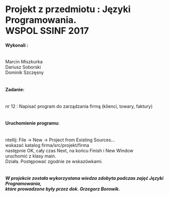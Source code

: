 <h1>Projekt z przedmiotu : Języki Programowania.<BR>
WSPOL SSINF 2017 </h1>
<h4>Wykonali :</h4><BR>
Marcin Miszkurka<BR>
Dariusz Soborski<BR>
Dominik Szczęsny<BR>
<BR>
<h4>Zadanie:</h4><BR>
nr 12 : Napisać program do zarządzania firmą (klienci, towary, faktury)<BR>
<BR>
<h4>Uruchomienie programu:</h4><BR>
ntellij: File -> New -> Project from Existing Sources...<BR>
wskazać katalog firma/src/projekt/firma<BR>
następnie OK,  cały czas Next, na końcu Finish i New Window<BR>
uruchomić z klasy main.<BR>
Działa. Postępować zgodnie ze wskazówkami. <BR>
<BR>
<h5>W projekcie została wykorzystana wiedza zdobyta podczas zajęć Języki Programowania,<BR>
które prowadzone były przez dok. Grzegorz Borowik.<BR></h5>


